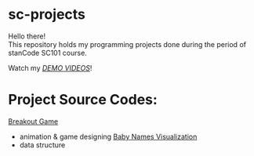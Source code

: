 # sc-projects
Hello there!\
This repository holds my programming projects done during the period of stanCode SC101 course.

Watch my *[DEMO VIDEOS](https://drive.google.com/drive/folders/1pz5ZPPIiKLYkd9jkpRgkZrZf2EDrc5um?usp=sharing)*!

# Project Source Codes:
[Breakout Game](https://github.com/77fang/sc-projects/tree/main/breakout_game)
  * animation & game designing
[Baby Names Visualization](https://github.com/77fang/sc-projects/tree/main/baby_names_visualization)
  * data structure
